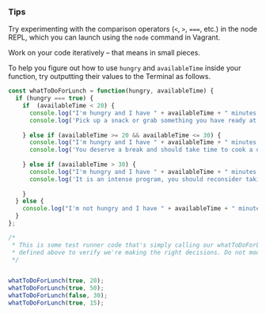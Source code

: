 ### Tips

Try experimenting with the comparison operators (`<`, `>`, `===`, etc.) in the node REPL, which you can launch using the `node` command in Vagrant.

Work on your code iteratively – that means in small pieces. 

To help you figure out how to use `hungry` and `availableTime` inside your function, try outputting their values to the Terminal as follows.

``` javascript
const whatToDoForLunch = function(hungry, availableTime) {
  if (hungry === true) {
    if  (availableTime < 20) {
      console.log("I'm hungry and I have " + availableTime + " minutes for lunch.");
      console.log('Pick up a snack or grab something you have ready at home');
      
    } else if (availableTime >= 20 && availableTime <= 30) {
      console.log("I'm hungry and I have " + availableTime + " minutes for lunch.");
      console.log('You deserve a break and should take time to cook a delicious meal');
      
    } else if (availableTime > 30) {
      console.log("I'm hungry and I have " + availableTime + " minutes for lunch.");
      console.log('It is an intense program, you should reconsider taking too much time on');
      
    }
  } else {
    console.log("I'm not hungry and I have " + availableTime + " minutes for lunch.");
  }
};

/*
 * This is some test runner code that's simply calling our whatToDoForLunch function
 * defined above to verify we're making the right decisions. Do not modify it!
 */


whatToDoForLunch(true, 20);
whatToDoForLunch(true, 50);
whatToDoForLunch(false, 30);
whatToDoForLunch(true, 15);